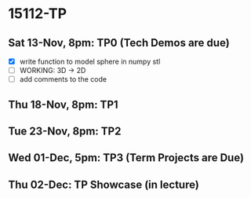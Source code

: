 # 15112-TP

## Sat 13-Nov, 8pm: TP0 (Tech Demos are due)

- [x] write function to model sphere in numpy stl
- [ ] WORKING: 3D -> 2D
- [ ] add comments to the code

## Thu 18-Nov, 8pm: TP1

## Tue 23-Nov, 8pm: TP2

## Wed 01-Dec, 5pm: TP3 (Term Projects are Due)

## Thu 02-Dec: TP Showcase (in lecture)

